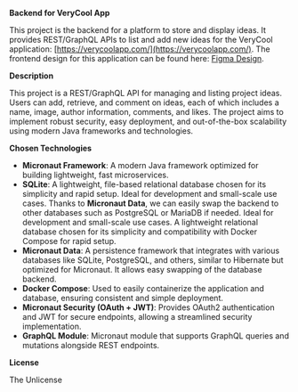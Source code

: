 **Backend for VeryCool App**

This project is the backend for a platform to store and display ideas. It provides REST/GraphQL APIs to list and add new ideas for the VeryCool application: [https://verycoolapp.com/](https://verycoolapp.com/). The frontend design for this application can be found here: [Figma Design](https://www.figma.com/file/w1flltlnUTjkfiWFyhRnzX/Web-Application-Developer-Technical-Test?type=design&node-id=16%3A2&mode=design&t=3vU9Qf2EZJYZkoOD-1).

**Description**

This project is a REST/GraphQL API for managing and listing project ideas. Users can add, retrieve, and comment on ideas, each of which includes a name, image, author information, comments, and likes. The project aims to implement robust security, easy deployment, and out-of-the-box scalability using modern Java frameworks and technologies.

**Chosen Technologies**

- **Micronaut Framework**: A modern Java framework optimized for building lightweight, fast microservices.
- **SQLite**: A lightweight, file-based relational database chosen for its simplicity and rapid setup. Ideal for development and small-scale use cases. Thanks to **Micronaut Data**, we can easily swap the backend to other databases such as PostgreSQL or MariaDB if needed. Ideal for development and small-scale use cases. A lightweight relational database chosen for its simplicity and compatibility with Docker Compose for rapid setup.
- **Micronaut Data**: A persistence framework that integrates with various databases like SQLite, PostgreSQL, and others, similar to Hibernate but optimized for Micronaut. It allows easy swapping of the database backend.
- **Docker Compose**: Used to easily containerize the application and database, ensuring consistent and simple deployment.
- **Micronaut Security (OAuth + JWT)**: Provides OAuth2 authentication and JWT for secure endpoints, allowing a streamlined security implementation.
- **GraphQL Module**: Micronaut module that supports GraphQL queries and mutations alongside REST endpoints.

**License**

The Unlicense
